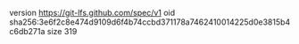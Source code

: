 version https://git-lfs.github.com/spec/v1
oid sha256:3e6f2c8e474d9109d6f4b74ccbd371178a7462410014225d0e3815b4c6db271a
size 319
